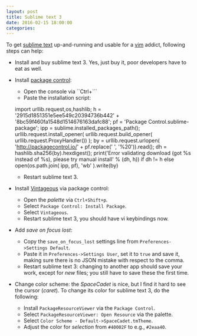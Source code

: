 ```yaml
---
layout: post
title: Sublime text 3
date: 2016-02-15 18:00:00
categories: 
---
```


To get [sublime text](http://www.sublimetext.com) up-and-running and usable for a [vim](http://www.vim.org) addict, following steps can help:

* Install and buy sublime text 3. Yes, just buy it, poor developers have to eat as well.
* Install [package control](https://packagecontrol.io/installation#st3):

    * Open the console via ``Ctrl+```
    * Paste the installation script:

    import urllib.request,os,hashlib; h = '2915d1851351e5ee549c20394736b442' + '8bc59f460fa1548d1514676163dafc88'; pf = 'Package Control.sublime-package'; ipp = sublime.installed_packages_path(); urllib.request.install_opener( urllib.request.build_opener( urllib.request.ProxyHandler()) ); by = urllib.request.urlopen( 'http://packagecontrol.io/' + pf.replace(' ', '%20')).read(); dh = hashlib.sha256(by).hexdigest(); print('Error validating download (got %s instead of %s), please try manual install' % (dh, h)) if dh != h else open(os.path.join( ipp, pf), 'wb' ).write(by)

    * Restart sublime text 3.
* Install [Vintageous](https://github.com/guillermooo/Vintageous) via package control:

    * Open the _palette_ via `Ctrl+Shift+p`.
    * Select `Package Control: Install Package`.
    * Select `Vintageous`.
    * Restart sublime text 3, you should have vi keybindings now.
* Add _save on focus lost_:
    
    * Copy the `save_on_focus_lost` settings line from `Preferences->Settings Default`.
    * Paste it in `Preferences->Settings User`, set it to `true` and save it, making sure there is no JSON mistake with respect to the comma.
    * Restart sublime text 3: changing to another app should save your work, except for _new_ files; you still have to save these the first time.

* Change color scheme: the _SpaceCadet_ is nice, but I find it hard to see the cursor (_caret_). To change its color for sublime text 3, do the following:

    * Install `PackageResourceViewer` via the `Package Control`.
    * Select `PackageResourceViewer: Open Resource` via the palette.
    * Select `Color Scheme - Default->SpaceCadet.tmTheme`.
    * Adjust the color for _selection_ from `#40002F` to e.g., `#2eaa40`.
